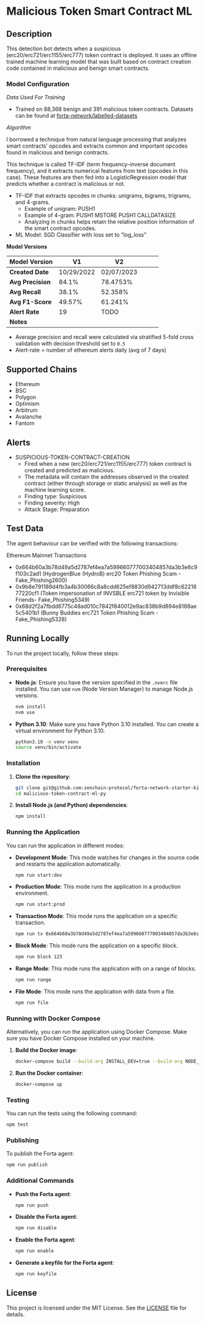 # Malicious Token Smart Contract ML

## Description

This detection bot detects when a suspicious (erc20/erc721/erc1155/erc777) token contract is deployed. It uses an offline trained machine learning model that was built based on contract creation code contained in malicious and benign smart contracts.

### Model Configuration

*Data Used For Training*
- Trained on 88,368 benign and 391 malicious token contracts. Datasets can be found at [forta-network/labelled-datasets](https://github.com/forta-network/labelled-datasets)

*Algorithm*

I borrowed a technique from natural language processing that analyzes smart contracts’ opcodes and extracts common and important opcodes found in malicious and benign contracts.

This technique is called TF-IDF (term frequency–inverse document frequency), and it extracts  numerical features from text (opcodes in this case). These features are then fed into a LogisticRegression model that predicts whether a contract is malicious or not.

* TF-IDF that extracts opcodes in chunks: unigrams, bigrams, trigrams, and 4-grams.
  * Example of unigram: PUSH1
  * Example of 4-gram: PUSH1 MSTORE PUSH1 CALLDATASIZE
  * Analyzing in chunks helps retain the relative position information of the smart contract opcodes.
* ML Model: SGD Classifier with loss set to “log_loss”

**Model Versions**

| **Model Version** | V1         | V2                        |                      |   |   |
|-------------------|------------|---------------------------|----------------------|---|---|
|  **Created Date** | 10/29/2022 |      02/07/2023           |                      |   |   |
| **Avg Precision** | 84.1%      | 78.4753%                  |                      |   |   |
| **Avg Recall**    | 38.1%      | 52.358%                   |                      |   |   |
| **Avg F1-Score**  | 49.57%     | 61.241%                   |                      |   |   |
| **Alert Rate**    | 19         | TODO                      |                      |   |   |
| **Notes**         |            |                           |                      |   |   |


* Average precision and recall were calculated via stratified 5-fold cross validation with decision threshold set to `0.5`
* Alert-rate = number of ethereum alerts daily (avg of 7 days)

## Supported Chains

- Ethereum
- BSC
- Polygon
- Optimism
- Arbitrum
- Avalanche
- Fantom

## Alerts

- SUSPICIOUS-TOKEN-CONTRACT-CREATION
  - Fired when a new (erc20/erc721/erc1155/erc777) token contract is created and predicted as malicious.
  - The metadata will contain the addresses observed in the created contract (either through storage or static analysis) as well as the machine learning score.
  - Finding type: Suspicious
  - Finding severity: High
  - Attack Stage: Preparation

## Test Data

The agent behaviour can be verified with the following transactions:

Ethereum Mainnet Transactions

- 0x664b60a3b78d49a5d2787ef4ea7a599660777003404857da3b3e6c9f103c2ad1 (HydrogenBlue (HydroB) erc20 Token Phishing Scam - Fake_Phishing2600)
- 0x9b8e791189d4fb3a4b30066c8a8cdd625ef8830d942713ddf8c6221677220cf1 (Token impersonation of INVSBLE erc721 token by Invisible Friends- Fake_Phishing5349)
- 0x68d2f2a7fbdd6775c48ad010c7842f840012e9ac838b9d894e8188ae5c5401b1 (Bunny Buddies erc721 Token Phishing Scam - Fake_Phishing5328)

## Running Locally

To run the project locally, follow these steps:

### Prerequisites

- **Node.js**: Ensure you have the version specified in the `.nvmrc` file installed. You can use `nvm` (Node Version Manager) to manage Node.js versions.

  ```sh
  nvm install
  nvm use
  ```

- **Python 3.10**: Make sure you have Python 3.10 installed. You can create a virtual environment for Python 3.10.

  ```sh
  python3.10 -m venv venv
  source venv/bin/activate
  ```

### Installation

1. **Clone the repository**:

    ```sh
    git clone git@github.com:zenchain-protocol/forta-network-starter-kits-bots.git
    cd malicious-token-contract-ml-py
    ```

2. **Install Node.js (and Python) dependencies**:

    ```sh
    npm install
    ```


### Running the Application

You can run the application in different modes:

- **Development Mode**: This mode watches for changes in the source code and restarts the application automatically.

  ```sh
  npm run start:dev
  ```

- **Production Mode**: This mode runs the application in a production environment.

  ```sh
  npm run start:prod
  ```

- **Transaction Mode**: This mode runs the application on a specific transaction.

  ```sh
  npm run tx 0x664b60a3b78d49a5d2787ef4ea7a599660777003404857da3b3e6c9f103c2ad1
  ```

- **Block Mode**: This mode runs the application on a specific block.

  ```sh
  npm run block 123
  ```

- **Range Mode**: This mode runs the application with on a range of blocks.

  ```sh
  npm run range
  ```

- **File Mode**: This mode runs the application with data from a file.

  ```sh
  npm run file
  ```

### Running with Docker Compose

Alternatively, you can run the application using Docker Compose. Make sure you have Docker Compose installed on your machine.

1. **Build the Docker image**:

    ```sh
    docker-compose build --build-arg INSTALL_DEV=true --build-arg NODE_ENV=development
    ```

2. **Run the Docker container**:

    ```sh
    docker-compose up
    ```

### Testing

You can run the tests using the following command:

```sh
npm test
```

### Publishing

To publish the Forta agent:

```sh
npm run publish
```

### Additional Commands

- **Push the Forta agent**:

  ```sh
  npm run push
  ```

- **Disable the Forta agent**:

  ```sh
  npm run disable
  ```

- **Enable the Forta agent**:

  ```sh
  npm run enable
  ```

- **Generate a keyfile for the Forta agent**:

  ```sh
  npm run keyfile
  ```

## License

This project is licensed under the MIT License. See the [LICENSE](../LICENSE) file for details.